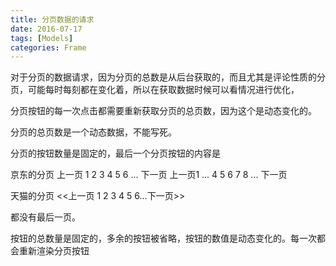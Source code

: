 ```yaml
---
title: 分页数据的请求
date: 2016-07-17
tags: [Models]
categories: Frame
---
```


对于分页的数据请求，因为分页的总数是从后台获取的，而且尤其是评论性质的分页，可能每时每刻都在变化着，所以在获取数据时候可以看情况进行优化，

分页按钮的每一次点击都需要重新获取分页的总页数，因为这个是动态变化的。

分页的总页数是一个动态数据，不能写死。

分页的按钮数量是固定的，最后一个分页按钮的内容是

京东的分页
上一页 1 2 3 4 5 6 ... 下一页
上一页1 ... 4 5 6 7 8 ... 下一页

天猫的分页
<<上一页 1 2 3 4 5 6...下一页>>

都没有最后一页。

按钮的总数量是固定的，多余的按钮被省略，按钮的数值是动态变化的。每一次都会重新渲染分页按钮
